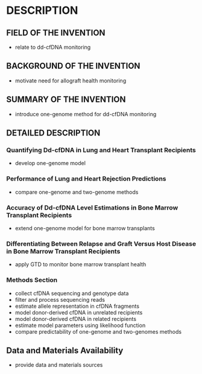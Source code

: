 # DESCRIPTION

## FIELD OF THE INVENTION

- relate to dd-cfDNA monitoring

## BACKGROUND OF THE INVENTION

- motivate need for allograft health monitoring

## SUMMARY OF THE INVENTION

- introduce one-genome method for dd-cfDNA monitoring

## DETAILED DESCRIPTION

### Quantifying Dd-cfDNA in Lung and Heart Transplant Recipients

- develop one-genome model

### Performance of Lung and Heart Rejection Predictions

- compare one-genome and two-genome methods

### Accuracy of Dd-cfDNA Level Estimations in Bone Marrow Transplant Recipients

- extend one-genome model for bone marrow transplants

### Differentiating Between Relapse and Graft Versus Host Disease in Bone Marrow Transplant Recipients

- apply GTD to monitor bone marrow transplant health

### Methods Section

- collect cfDNA sequencing and genotype data
- filter and process sequencing reads
- estimate allele representation in cfDNA fragments
- model donor-derived cfDNA in unrelated recipients
- model donor-derived cfDNA in related recipients
- estimate model parameters using likelihood function
- compare predictability of one-genome and two-genomes methods

## Data and Materials Availability

- provide data and materials sources

